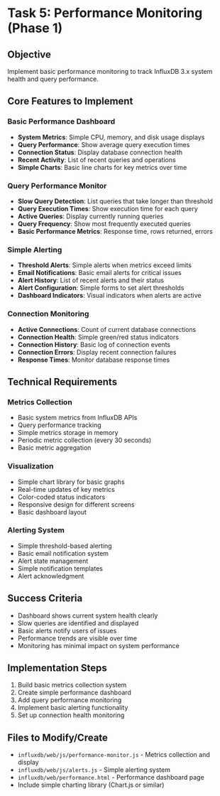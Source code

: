 # Task 5: Performance Monitoring (Phase 1)

## **Objective**
Implement basic performance monitoring to track InfluxDB 3.x system health and query performance.

## **Core Features to Implement**

### **Basic Performance Dashboard**
- **System Metrics**: Simple CPU, memory, and disk usage displays
- **Query Performance**: Show average query execution times
- **Connection Status**: Display database connection health
- **Recent Activity**: List of recent queries and operations
- **Simple Charts**: Basic line charts for key metrics over time

### **Query Performance Monitor**
- **Slow Query Detection**: List queries that take longer than threshold
- **Query Execution Times**: Show execution time for each query
- **Active Queries**: Display currently running queries
- **Query Frequency**: Show most frequently executed queries
- **Basic Performance Metrics**: Response time, rows returned, errors

### **Simple Alerting**
- **Threshold Alerts**: Simple alerts when metrics exceed limits
- **Email Notifications**: Basic email alerts for critical issues
- **Alert History**: List of recent alerts and their status
- **Alert Configuration**: Simple forms to set alert thresholds
- **Dashboard Indicators**: Visual indicators when alerts are active

### **Connection Monitoring**
- **Active Connections**: Count of current database connections
- **Connection Health**: Simple green/red status indicators
- **Connection History**: Basic log of connection events
- **Connection Errors**: Display recent connection failures
- **Response Times**: Monitor database response times

## **Technical Requirements**

### **Metrics Collection**
- Basic system metrics from InfluxDB APIs
- Query performance tracking
- Simple metrics storage in memory
- Periodic metric collection (every 30 seconds)
- Basic metric aggregation

### **Visualization**
- Simple chart library for basic graphs
- Real-time updates of key metrics
- Color-coded status indicators
- Responsive design for different screens
- Basic dashboard layout

### **Alerting System**
- Simple threshold-based alerting
- Basic email notification system
- Alert state management
- Simple notification templates
- Alert acknowledgment

## **Success Criteria**
- Dashboard shows current system health clearly
- Slow queries are identified and displayed
- Basic alerts notify users of issues
- Performance trends are visible over time
- Monitoring has minimal impact on system performance

## **Implementation Steps**
1. Build basic metrics collection system
2. Create simple performance dashboard
3. Add query performance monitoring
4. Implement basic alerting functionality
5. Set up connection health monitoring

## **Files to Modify/Create**
- `influxdb/web/js/performance-monitor.js` - Metrics collection and display
- `influxdb/web/js/alerts.js` - Simple alerting system
- `influxdb/web/performance.html` - Performance dashboard page
- Include simple charting library (Chart.js or similar) 